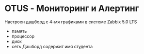 # OTUS - Мониторинг и Алертинг
Настроен дашборд с 4-мя графиками в системе Zabbix 5.0 LTS
- память
- процессор
- диск
- сеть
Дашборд содержит имя студента
